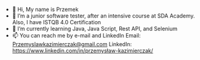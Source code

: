 - 👋 Hi, My name is Przemek
- 👀 I’m a junior software tester, after an intensive course at SDA Academy. Also, I have ISTQB 4.0 Certification
- 🌱 I’m currently learning Java, Java Script, Rest API, and Selenium
- 📫 You can reach me by e-mail and LinkedIn
Email: Przemyslawkazimierczak@gmail.com
LinkedIn: https://www.linkedin.com/in/przemysław-kazimierczak/

<!---
Pkazz/Pkazz is a ✨ special ✨ repository because its `README.md` (this file) appears on your GitHub profile.
You can click the Preview link to take a look at your changes.
